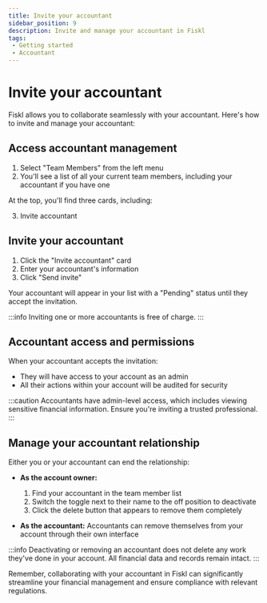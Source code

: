 ```yaml
---
title: Invite your accountant
sidebar_position: 9
description: Invite and manage your accountant in Fiskl
tags:
 - Getting started
 - Accountant
---
```


# Invite your accountant

Fiskl allows you to collaborate seamlessly with your accountant. Here's how to invite and manage your accountant:

## Access accountant management

1. Select "Team Members" from the left menu
2. You'll see a list of all your current team members, including your accountant if you have one

At the top, you'll find three cards, including:

3. Invite accountant

## Invite your accountant

1. Click the "Invite accountant" card
2. Enter your accountant's information
3. Click "Send invite"

Your accountant will appear in your list with a "Pending" status until they accept the invitation.

:::info
Inviting one or more accountants is free of charge.
:::

## Accountant access and permissions

When your accountant accepts the invitation:
- They will have access to your account as an admin
- All their actions within your account will be audited for security

:::caution
Accountants have admin-level access, which includes viewing sensitive financial information. Ensure you're inviting a trusted professional.
:::

## Manage your accountant relationship

Either you or your accountant can end the relationship:

- **As the account owner:**
  1. Find your accountant in the team member list
  2. Switch the toggle next to their name to the off position to deactivate
  3. Click the delete button that appears to remove them completely

- **As the accountant:**
  Accountants can remove themselves from your account through their own interface

:::info
Deactivating or removing an accountant does not delete any work they've done in your account. All financial data and records remain intact.
:::

Remember, collaborating with your accountant in Fiskl can significantly streamline your financial management and ensure compliance with relevant regulations.
